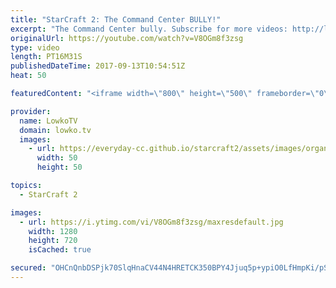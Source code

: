 ```yaml
---
title: "StarCraft 2: The Command Center BULLY!"
excerpt: "The Command Center bully. Subscribe for more videos: http://lowko.tv/youtube More StarCraft 2: https://goo.gl/qUBVXB  In this Silver League match of Terran vs Protoss the Protoss player decides that all he is going to make for the majority of the game is Pylons and Photon Cannons. The Terran player is"
originalUrl: https://youtube.com/watch?v=V8OGm8f3zsg
type: video
length: PT16M31S
publishedDateTime: 2017-09-13T10:54:51Z
heat: 50

featuredContent: "<iframe width=\"800\" height=\"500\" frameborder=\"0\" src=\"https://www.youtube.com/embed/V8OGm8f3zsg\" allow=\"accelerometer; autoplay; encrypted-media; gyroscope; picture-in-picture\" allowfullscreen></iframe>"

provider:
  name: LowkoTV
  domain: lowko.tv
  images:
    - url: https://everyday-cc.github.io/starcraft2/assets/images/organizations/lowko.tv-50x50.jpg
      width: 50
      height: 50

topics:
  - StarCraft 2

images:
  - url: https://i.ytimg.com/vi/V8OGm8f3zsg/maxresdefault.jpg
    width: 1280
    height: 720
    isCached: true

secured: "OHCnQnbDSPjk70SlqHnaCV44N4HRETCK350BPY4Jjuq5p+ypiO0LfHmpKi/pSjzLL9ErM3aODAXaFzQME/lz1Aj4aw2eIKWyaCO5wyuK1v0GnmWdFwiKXXyz+h+5Y+RuAyj1urSjg/VqtbIDVFzgib3vKt6k16W/f3gBQvxXLuL4gP6nKdzDdalluGhEMKWwmK+BQDaFDD3mufWpk0alw52lCyzm6YJrGHbOI5XkrGNukGEQx0moUhNCgmHTFhPGo+ayjq52PRyGRX/08b0J1qLNeEPr2qLzhDKqRxIk90jWa2aZfZPPpsqnwEGblCQoAKMo2PIRtFTnsqQyntV+C/XqT8IpNVbEiRJCt13PK5lSP7TWycXNzbksknnp4dpQfXPkHMBLXGlI3YPI2QwJimIu0uW3fpgiMLO6nfiu71Tt+weLpgjAnUJ4F8p4juxz;+dK855p17K5saIRpps8BtA=="
---
```



